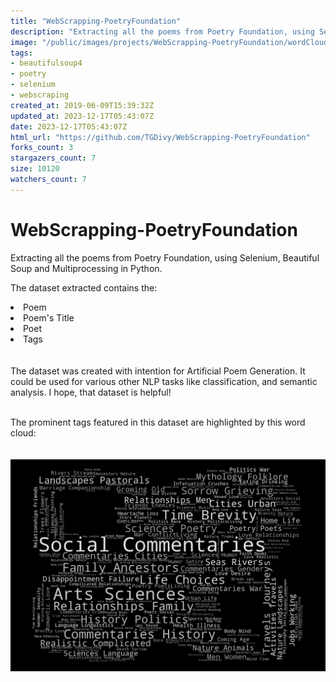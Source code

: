 ```yaml
---
title: "WebScrapping-PoetryFoundation"
description: "Extracting all the poems from Poetry Foundation, using Selenium, ,Beautiful Soup and Multiprocessing"
image: "/public/images/projects/WebScrapping-PoetryFoundation/wordCloud.png"
tags: 
- beautifulsoup4
- poetry
- selenium
- webscraping
created_at: 2019-06-09T15:39:32Z
updated_at: 2023-12-17T05:43:07Z
date: 2023-12-17T05:43:07Z
html_url: "https://github.com/TGDivy/WebScrapping-PoetryFoundation"
forks_count: 3
stargazers_count: 7
size: 10120
watchers_count: 7
---
```


# WebScrapping-PoetryFoundation

Extracting all the poems from Poetry Foundation, using Selenium, Beautiful Soup and Multiprocessing in Python.

The dataset extracted contains the:
<li>Poem</li>
<li>Poem's Title</li>
<li>Poet</li>
<li>Tags</li>
<br><br>
The dataset was created with intention for Artificial Poem Generation. It could be used for various other NLP tasks like classification, and semantic analysis. I hope, that dataset is helpful!<br><br>

The prominent tags featured in this dataset are highlighted by this word cloud:<br>
<br><br>
![WordCloud Tags](/public/images/projects/WebScrapping-PoetryFoundation/wordCloud.png)

